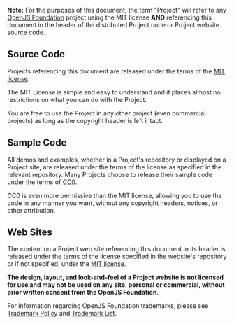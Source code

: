 <script>{
	"title": "License"
}</script>

**Note:** For the purposes of this document, the term "Project" will refer to any [OpenJS Foundation](https://openjsf.org/projects/) project using the MIT license **AND** referencing this document in the header of the distributed Project code or Project website source code.

## Source Code

Projects referencing this document are released under the terms of the [MIT license](https://tldrlegal.com/license/mit-license).

The MIT License is simple and easy to understand and it places almost no restrictions on what you can do with the Project.

You are free to use the Project in any other project (even commercial projects) as long as the copyright header is left intact.

## Sample Code

All demos and examples, whether in a Project's repository or displayed on a Project site, are released under the terms of the license as specified in the relevant repository. Many Projects choose to release their sample code under the terms of [CC0](https://tldrlegal.com/l/cc0-1.0).

CC0 is even more permissive than the MIT license, allowing you to use the code in any manner you want, without any copyright headers, notices, or other attribution.

## Web Sites

The content on a Project web site referencing this document in its header is released under the terms of the license specified in the website's repository or if not specified, under the [MIT license](https://tldrlegal.com/license/mit-license).

**The design, layout, and look-and-feel of a Project website is not licensed for use and may not be used on any site, personal or commercial, without prior written consent from the OpenJS Foundation**.

For information regarding OpenJS Foundation trademarks, please see [Trademark Policy](https://trademark-policy.openjsf.org/) and [Trademark List](https://trademark-list.openjsf.org/).
